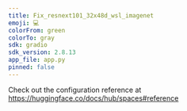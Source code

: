 ```yaml
---
title: Fix_resnext101_32x48d_wsl_imagenet
emoji: 💻
colorFrom: green
colorTo: gray
sdk: gradio
sdk_version: 2.8.13
app_file: app.py
pinned: false
---
```


Check out the configuration reference at https://huggingface.co/docs/hub/spaces#reference
